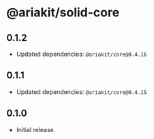 # @ariakit/solid-core

## 0.1.2

- Updated dependencies: `@ariakit/core@0.4.16`

## 0.1.1

- Updated dependencies: `@ariakit/core@0.4.15`

## 0.1.0

- Initial release.
